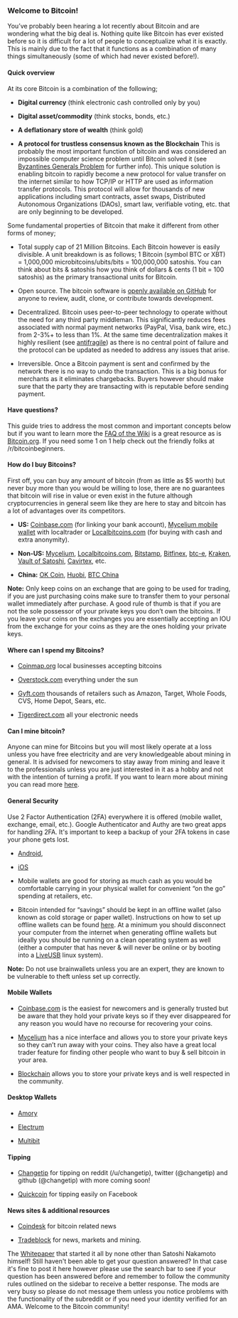 ### Welcome to Bitcoin! 

You’ve probably been hearing a lot recently about Bitcoin and are wondering what the big deal is.  Nothing quite like Bitcoin has ever existed before so it is difficult for a lot of people to conceptualize what it is exactly.  This is mainly due to the fact that it functions as a combination of many things simultaneously (some of which had never existed before!).  

#### Quick overview

At its core Bitcoin is a combination of the following;

* **Digital currency** (think electronic cash controlled only by you)

* **Digital asset/commodity** (think stocks, bonds, etc.)

* **A deflationary store of wealth** (think gold)

* **A protocol for trustless consensus known as the Blockchain**  This is probably the most important function of bitcoin and was considered an impossible computer science problem until Bitcoin solved it (see [Byzantines Generals Problem](https://en.wikipedia.org/wiki/Byzantine_fault_tolerance) for further info).  This unique solution is enabling bitcoin to rapidly become a new protocol for value transfer on the internet similar to how TCP/IP or HTTP are used as information transfer protocols.  This protocol will allow for thousands of new applications including smart contracts, asset swaps, Distributed Autonomous Organizations (DAOs), smart law, verifiable voting, etc. that are only beginning to be developed.  

Some fundamental properties of Bitcoin that make it different from other forms of money;

* Total supply cap of 21 Million Bitcoins.  Each Bitcoin however is easily divisible.  A unit breakdown is as follows; 
1 Bitcoin (symbol BTC or XBT) = 1,000,000 microbitcoins/ubits/bits = 100,000,000 satoshis.
You can think about bits & satoshis how you think of dollars & cents (1 bit = 100 satoshis) as the primary transactional units for Bitcoin.

* Open source.  The bitcoin software is [openly available on GitHub](https://github.com/bitcoin/bitcoin) for anyone to review, audit, clone, or contribute towards development.  

* Decentralized.  Bitcoin uses peer-to-peer technology to operate without the need for any third party middleman.  This significantly reduces fees associated with normal payment networks (PayPal, Visa, bank wire, etc.) from 2-3%+ to less than 1%.  At the same time decentralization makes it highly resilient (see [antifragile]( https://en.wikipedia.org/wiki/Antifragile)) as there is no central point of failure and the protocol can be updated as needed to address any issues that arise.

* Irreversible.  Once a Bitcoin payment is sent and confirmed by the network there is no way to undo the transaction.  This is a big bonus for merchants as it eliminates chargebacks.  Buyers however should make sure that the party they are transacting with is reputable before sending payment.

#### Have questions?  

This guide tries to address the most common and important concepts below but if you want to learn more the [FAQ of the Wiki](https://en.bitcoin.it/wiki/Faq) is a great resource as is [Bitcoin.org](https://bitcoin.org/en/).  If you need some 1 on 1 help check out the friendly folks at /r/bitcoinbeginners.

#### How do I buy Bitcoins?

First off, you can buy any amount of bitcoin (from as little as $5 worth) but never buy more than you would be willing to lose, there are no guarantees that bitcoin will rise in value or even exist in the future although cryptocurrencies in general seem like they are here to stay and bitcoin has a lot of advantages over its competitors.  

* **US:** [Coinbase.com](https://coinbase.com/) (for linking your bank account), [Mycelium mobile wallet](https://play.google.com/store/apps/details?id=com.mycelium.wallet) with localtrader or [Localbitcoins.com](https://localbitcoins.com/) (for buying with cash and extra anonymity).  

* **Non-US:** [Mycelium](https://play.google.com/store/apps/details?id=com.mycelium.wallet), [Localbitcoins.com](https://localbitcoins.com/), [Bitstamp](https://www.bitstamp.net/), [Bitfinex](https://www.bitfinex.com/), [btc-e]( https://btc-e.com/), [Kraken](https://www.kraken.com/), [Vault of Satoshi](https://www.vaultofsatoshi.com/), [Cavirtex](https://www.cavirtex.com/home), etc. 

* **China:**  [OK Coin](https://www.okcoin.com/), [Huobi]( https://www.huobi.com/), [BTC China]( https://vip.btcchina.com/)

**Note:** Only keep coins on an exchange that are going to be used for trading, if you are just purchasing coins make sure to transfer them to your personal wallet immediately after purchase.  A good rule of thumb is that if you are not the sole possessor of your private keys you don’t own the bitcoins.  If you leave your coins on the exchanges you are essentially accepting an IOU from the exchange for your coins as they are the ones holding your private keys.  

#### Where can I spend my Bitcoins?

* [Coinmap.org](http://coinmap.org/) local businesses accepting bitcoins

* [Overstock.com](http://www.overstock.com/) everything under the sun

* [Gyft.com]( http://www.gyft.com/) thousands of retailers such as Amazon, Target, Whole Foods, CVS, Home Depot, Sears, etc.

* [Tigerdirect.com](http://www.tigerdirect.com/) all your electronic needs

#### Can I mine bitcoin?

Anyone can mine for Bitcoins but you will most likely operate at a loss unless you have free electricity and are very knowledgeable about mining in general.  It is advised for newcomers to stay away from mining and leave it to the professionals unless you are just interested in it as a hobby and not with the intention of turning a profit.  If you want to learn more about mining you can read more [here](https://en.bitcoin.it/wiki/Faq#Mining).  

#### General Security

Use 2 Factor Authentication (2FA) everywhere it is offered (mobile wallet, exchange, email, etc.).  Google Authenticator and Authy are two great apps for handling 2FA. It's important to keep a backup of your 2FA tokens in case your phone gets lost.

* [Android](https://play.google.com/store/apps/details?id=com.google.android.apps.authenticator2), 

* [iOS](https://itunes.apple.com/us/app/google-authenticator/id388497605?mt=8)   

* Mobile wallets are good for storing as much cash as you would be comfortable carrying in your physical wallet for convenient “on the go” spending at retailers, etc.  

* Bitcoin intended for “savings” should be kept in an offline wallet (also known as cold storage or paper wallet).  Instructions on how to set up offline wallets can be found [here](http://www.coindesk.com/information/paper-wallet-tutorial/).  At a minimum you should disconnect your computer from the internet when generating offline wallets but ideally you should be running on a clean operating system as well (either a computer that has never & will never be online or by booting into a [LiveUSB](http://www.ubuntu.com/download/desktop/create-a-usb-stick-on-windows) linux system).  

**Note:** Do not use brainwallets unless you are an expert, they are known to be vulnerable to theft unless set up correctly.

#### Mobile Wallets

* [Coinbase.com](https://coinbase.com/) is the easiest for newcomers and is generally trusted but be aware that they hold your private keys so if they ever disappeared for any reason you would have no recourse for recovering your coins.

* [Mycelium](https://play.google.com/store/apps/details?id=com.mycelium.wallet) has a nice interface and allows you to store your private keys so they can’t run away with your coins.  They also have a great local trader feature for finding other people who want to buy & sell bitcoin in your area.

* [Blockchain]( https://play.google.com/store/apps/details?id=piuk.blockchain.android) allows you to store your private keys and is well respected in the community.  

#### Desktop Wallets

* [Amory](https://bitcoinarmory.com/)

* [Electrum](https://electrum.org/)

* [Multibit](https://multibit.org/)

#### Tipping

* [Changetip](https://www.changetip.com/) for tipping on reddit (/u/changetip), twitter (@changetip) and github (@changetip) with more coming soon!

* [Quickcoin](http://www.quickcoin.co/) for tipping easily on Facebook

#### News sites & additional resources

* [Coindesk](http://www.coindesk.com/) for bitcoin related news

* [Tradeblock](https://tradeblock.com/) for news, markets and mining.  

The [Whitepaper](https://bitcoin.org/bitcoin.pdf) that started it all by none other than Satoshi Nakamoto himself!
Still haven't been able to get your question answered? In that case it's fine to post it here however please use the search bar to see if your question has been answered before and remember to follow the community rules outlined on the sidebar to receive a better response.  The mods are very busy so please do not message them unless you notice problems with the functionality of the subreddit or if you need your identity verified for an AMA.
Welcome to the Bitcoin community!






